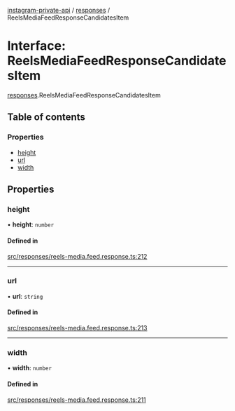 [instagram-private-api](../../README.md) / [responses](../../modules/responses.md) / ReelsMediaFeedResponseCandidatesItem

# Interface: ReelsMediaFeedResponseCandidatesItem

[responses](../../modules/responses.md).ReelsMediaFeedResponseCandidatesItem

## Table of contents

### Properties

- [height](ReelsMediaFeedResponseCandidatesItem.md#height)
- [url](ReelsMediaFeedResponseCandidatesItem.md#url)
- [width](ReelsMediaFeedResponseCandidatesItem.md#width)

## Properties

### height

• **height**: `number`

#### Defined in

[src/responses/reels-media.feed.response.ts:212](https://github.com/Nerixyz/instagram-private-api/blob/4971f34/src/responses/reels-media.feed.response.ts#L212)

___

### url

• **url**: `string`

#### Defined in

[src/responses/reels-media.feed.response.ts:213](https://github.com/Nerixyz/instagram-private-api/blob/4971f34/src/responses/reels-media.feed.response.ts#L213)

___

### width

• **width**: `number`

#### Defined in

[src/responses/reels-media.feed.response.ts:211](https://github.com/Nerixyz/instagram-private-api/blob/4971f34/src/responses/reels-media.feed.response.ts#L211)
